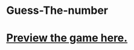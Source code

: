 # Guess-The-number

#  <a href="https://superlative-starlight-b35a19.netlify.app/">Preview the game here.</a>
